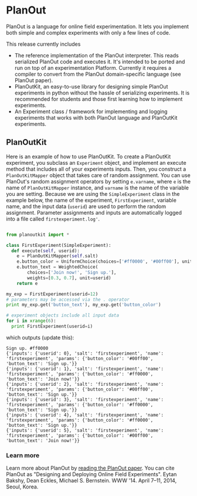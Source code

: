 # PlanOut

PlanOut is a language for online field experimentation. It lets you implement both simple and complex experiments with only a few lines of code.

This release currently includes

  * The reference implementation of the PlanOut interpreter. This reads serialized PlanOut code and executes it. It's intended to be ported and run on top of an experimentation Platform. Currently it requires a compiler to convert from the PlanOut domain-specific language (see PlanOut paper).
  * PlanOutKit, an easy-to-use library for designing simple PlanOut experiments in python without the hassle of serializing experiments. It is recommended for students and those first learning how to implement experiments.
  * An Experiment class / framework for implementing and logging experiments that works with both PlanOut language and PlanOutKit experiments.

## PlanOutKit

Here is an example of how to use PlanOutKit. To create a PlanOutKit experiment, you subclass an ``Experiment`` object, and implement an execute method that includes all of your experiments inputs. Then, you construct a ``PlanOutKitMapper`` object that takes care of random assignment.  You can use PlanOut's random assignment operators by setting ``e.varname``, where ``e`` is the name of ``PlanOutKitMapper`` instance, and ``varname`` is the name of the variable you are setting.  Because we are using the ``SimpleExperiment`` class in the example below, the name of the experiment, ``FirstExperiment``, variable name, and the input data (``userid``) are used to perform the random assignment.  Parameter assignments and inputs are automatically logged into a file called ``firstexperiment.log'``.

```python

from planoutkit import *

class FirstExperiment(SimpleExperiment):
  def execute(self, userid):
    e = PlanOutKitMapper(self.salt)
    e.button_color = UniformChoice(choices=['#ff0000', '#00ff00'], unit=userid)
    e.button_text = WeightedChoice(
        choices=['Join now!', 'Sign up.'],
        weights=[0.3, 0.7], unit=userid)
    return e

my_exp = FirstExperiment(userid=12)
# parameters may be accessed via the . operator
print my_exp.get('button_text'), my_exp.get('button_color')

# experiment objects include all input data
for i in xrange(6):
  print FirstExperiment(userid=i)
```

which outputs (update this):

```
Sign up. #ff0000
{'inputs': {'userid': 0}, 'salt': 'firstexperiment', 'name': 'firstexperiment', 'params': {'button_color': '#00ff00', 'button_text': 'Sign up.'}}
{'inputs': {'userid': 1}, 'salt': 'firstexperiment', 'name': 'firstexperiment', 'params': {'button_color': '#ff0000', 'button_text': 'Join now!'}}
{'inputs': {'userid': 2}, 'salt': 'firstexperiment', 'name': 'firstexperiment', 'params': {'button_color': '#00ff00', 'button_text': 'Sign up.'}}
{'inputs': {'userid': 3}, 'salt': 'firstexperiment', 'name': 'firstexperiment', 'params': {'button_color': '#ff0000', 'button_text': 'Sign up.'}}
{'inputs': {'userid': 4}, 'salt': 'firstexperiment', 'name': 'firstexperiment', 'params': {'button_color': '#ff0000', 'button_text': 'Sign up.'}}
{'inputs': {'userid': 5}, 'salt': 'firstexperiment', 'name': 'firstexperiment', 'params': {'button_color': '#00ff00', 'button_text': 'Join now!'}}
```

### Learn more
Learn more about PlanOut by [reading the PlanOut paper](http://www-personal.umich.edu/~ebakshy/planout.pdf). You can cite PlanOut as "Designing and Deploying Online Field Experiments". Eytan Bakshy, Dean Eckles, Michael S. Bernstein. WWW '14. April 7–11, 2014, Seoul, Korea.
